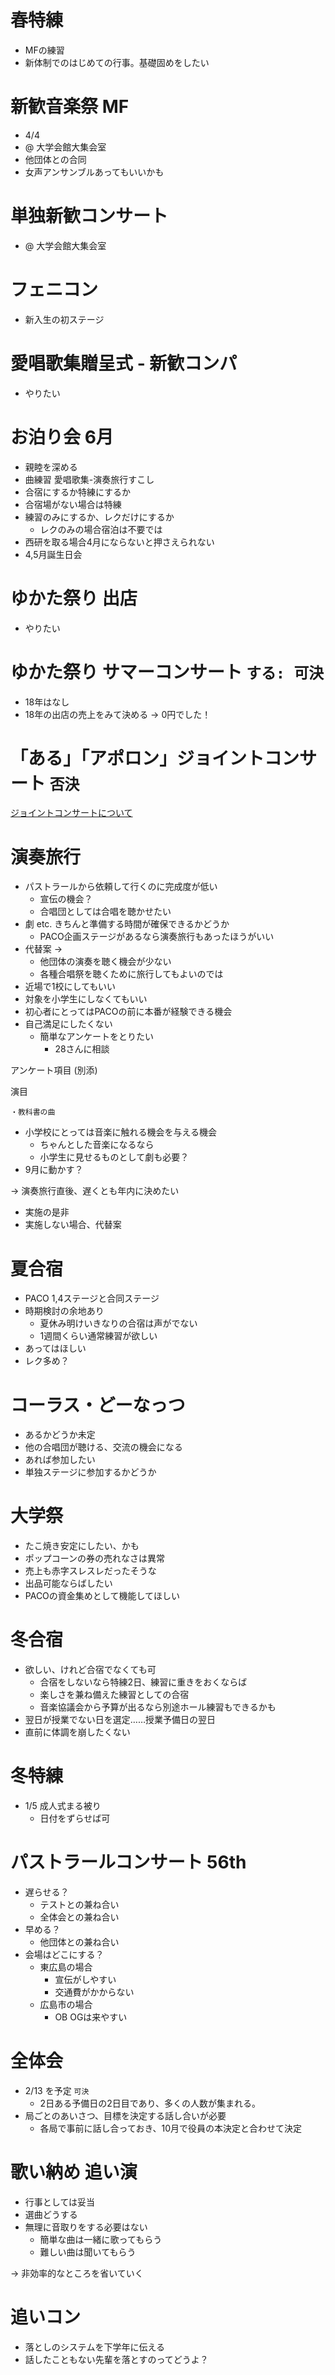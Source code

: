 # 春特練

- MFの練習
- 新体制でのはじめての行事。基礎固めをしたい

# 新歓音楽祭 MF

- 4/4
- @ 大学会館大集会室
- 他団体との合同
- 女声アンサンブルあってもいいかも

# 単独新歓コンサート

- @ 大学会館大集会室

# フェニコン

- 新入生の初ステージ

# 愛唱歌集贈呈式 - 新歓コンパ

- やりたい

# お泊り会 6月

- 親睦を深める
- 曲練習 愛唱歌集-演奏旅行すこし
- 合宿にするか特練にするか
- 合宿場がない場合は特練
- 練習のみにするか、レクだけにするか
    - レクのみの場合宿泊は不要では
- 西研を取る場合4月にならないと押さえられない
- 4,5月誕生日会

# ゆかた祭り 出店

- やりたい

# ゆかた祭り サマーコンサート `する: 可決`

- 18年はなし
- 18年の出店の売上をみて決める → 0円でした！

# 「ある」「アポロン」ジョイントコンサート `否決`

[ジョイントコンサートについて](行事/ジョイントコンサート.md)

# 演奏旅行

- パストラールから依頼して行くのに完成度が低い
    - 宣伝の機会？
    - 合唱団としては合唱を聴かせたい
- 劇 etc. きちんと準備する時間が確保できるかどうか
    - PACO企画ステージがあるなら演奏旅行もあったほうがいい
- 代替案 →
    - 他団体の演奏を聴く機会が少ない
    - 各種合唱祭を聴くために旅行してもよいのでは
- 近場で1校にしてもいい
- 対象を小学生にしなくてもいい
- 初心者にとってはPACOの前に本番が経験できる機会
- 自己満足にしたくない
    - 簡単なアンケートをとりたい
        - 28さんに相談

アンケート項目 (別添)

演目

```
・教科書の曲
```

- 小学校にとっては音楽に触れる機会を与える機会
    - ちゃんとした音楽になるなら
    - 小学生に見せるものとして劇も必要？
- 9月に動かす？

→ 演奏旅行直後、遅くとも年内に決めたい
- 実施の是非
- 実施しない場合、代替案

# 夏合宿

- PACO 1,4ステージと合同ステージ
- 時期検討の余地あり
    - 夏休み明けいきなりの合宿は声がでない
    - 1週間くらい通常練習が欲しい
- あってはほしい
- レク多め？

# コーラス・どーなっつ

- あるかどうか未定
- 他の合唱団が聴ける、交流の機会になる
- あれば参加したい
- 単独ステージに参加するかどうか

# 大学祭

- たこ焼き安定にしたい、かも
- ポップコーンの券の売れなさは異常
- 売上も赤字スレスレだったそうな
- 出品可能ならばしたい
- PACOの資金集めとして機能してほしい

# 冬合宿

- 欲しい、けれど合宿でなくても可
    - 合宿をしないなら特練2日、練習に重きをおくならば
    - 楽しさを兼ね備えた練習としての合宿
    - 音楽協議会から予算が出るなら別途ホール練習もできるかも
- 翌日が授業でない日を選定……授業予備日の翌日
- 直前に体調を崩したくない

# 冬特練

- 1/5 成人式まる被り
    - 日付をずらせば可

# パストラールコンサート 56th

- 遅らせる？
    - テストとの兼ね合い
    - 全体会との兼ね合い
- 早める？
    - 他団体との兼ね合い
- 会場はどこにする？
    - 東広島の場合
        - 宣伝がしやすい
        - 交通費がかからない
    - 広島市の場合
        - OB OGは来やすい

# 全体会

- 2/13 を予定 `可決`
    - 2日ある予備日の2日目であり、多くの人数が集まれる。
- 局ごとのあいさつ、目標を決定する話し合いが必要
    - 各局で事前に話し合っておき、10月で役員の本決定と合わせて決定

# 歌い納め 追い演

- 行事としては妥当
- 選曲どうする
- 無理に音取りをする必要はない
    - 簡単な曲は一緒に歌ってもらう
    - 難しい曲は聞いてもらう

→ 非効率的なところを省いていく

# 追いコン

- 落としのシステムを下学年に伝える
- 話したこともない先輩を落とすのってどうよ？
